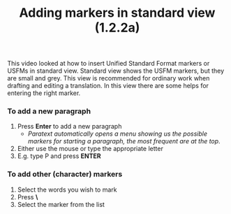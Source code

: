 ﻿---
title: Adding markers in standard view (1.2.2a)
---
This video looked at how to insert Unified Standard Format markers or USFMs in standard view. Standard view shows the USFM markers, but they are small and grey. This view is recommended for ordinary work when drafting and editing a translation. In this view there are some helps for entering the right marker.

### To add a new paragraph

1.  Press **Enter** to add a new paragraph  
    -  *Paratext automatically opens a menu showing us the possible markers for starting a paragraph, the most frequent are at the top*.
1.  Either use the mouse or type the appropriate letter
1.  E.g. type P and press **ENTER**

### To add other (character) markers

1.  Select the words you wish to mark
1.  Press **\\**
1.  Select the marker from the list


